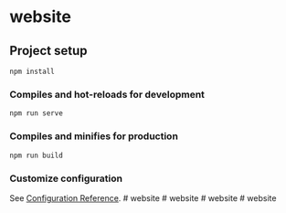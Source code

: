 # website

## Project setup
```
npm install
```

### Compiles and hot-reloads for development
```
npm run serve
```

### Compiles and minifies for production
```
npm run build
```

### Customize configuration
See [Configuration Reference](https://cli.vuejs.org/config/).
#   w e b s i t e  
 #   w e b s i t e  
 #   w e b s i t e  
 #   w e b s i t e  
 